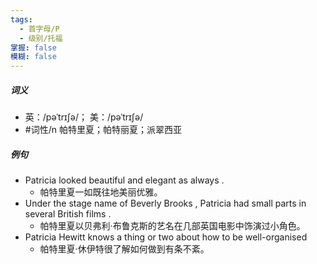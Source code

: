 ```yaml
---
tags:
  - 首字母/P
  - 级别/托福
掌握: false
模糊: false
---
```

##### 词义
- 英：/pəˈtrɪʃə/； 美：/pəˈtrɪʃə/
- #词性/n  帕特里夏；帕特丽夏；派翠西亚
##### 例句
- Patricia looked beautiful and elegant as always .
	- 帕特里夏一如既往地美丽优雅。
- Under the stage name of Beverly Brooks , Patricia had small parts in several British films .
	- 帕特里夏以贝弗利·布鲁克斯的艺名在几部英国电影中饰演过小角色。
- Patricia Hewitt knows a thing or two about how to be well-organised
	- 帕特里夏·休伊特很了解如何做到有条不紊。
